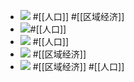 - ![](https://firebasestorage.googleapis.com/v0/b/firescript-577a2.appspot.com/o/imgs%2Fapp%2Fxinyiheng%2FwtjweqCNZJ.png?alt=media&token=9b08f343-3ffa-4323-a2bc-296260b55cdd) 
#[[人口]] #[[区域经济]]
- ![](https://firebasestorage.googleapis.com/v0/b/firescript-577a2.appspot.com/o/imgs%2Fapp%2Fxinyiheng%2FxdcY59i5dy.png?alt=media&token=adc4802d-bf6d-41a5-a9fa-bcc7e972165b)#[[人口]]
- ![](https://firebasestorage.googleapis.com/v0/b/firescript-577a2.appspot.com/o/imgs%2Fapp%2Fxinyiheng%2F5rOnqAHpya.png?alt=media&token=e645c661-5a71-41b9-b3f4-a5dd3d6b83bd)
#[[人口]]
- ![](https://firebasestorage.googleapis.com/v0/b/firescript-577a2.appspot.com/o/imgs%2Fapp%2Fxinyiheng%2FFlt8wqoXe9.png?alt=media&token=4427dc2a-152f-4fac-b33c-03263c160a57) #[[区域经济]]
- ![](https://firebasestorage.googleapis.com/v0/b/firescript-577a2.appspot.com/o/imgs%2Fapp%2Fxinyiheng%2F8IMxWL-MkL.png?alt=media&token=4b1fb923-4ad4-4c8d-bfff-90a3ae50494e)
#[[区域经济]] #[[人口]]
